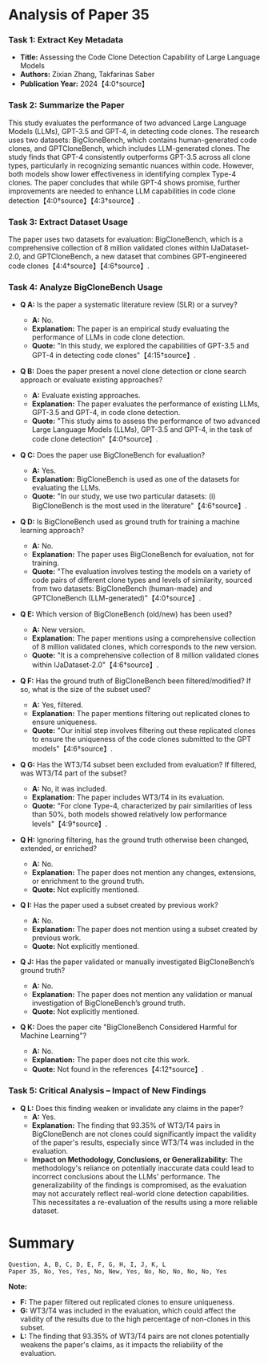 # Analysis of Paper 35

### Task 1: Extract Key Metadata

- **Title:** Assessing the Code Clone Detection Capability of Large Language Models
- **Authors:** Zixian Zhang, Takfarinas Saber
- **Publication Year:** 2024【4:0†source】

### Task 2: Summarize the Paper

This study evaluates the performance of two advanced Large Language Models (LLMs), GPT-3.5 and GPT-4, in detecting code clones. The research uses two datasets: BigCloneBench, which contains human-generated code clones, and GPTCloneBench, which includes LLM-generated clones. The study finds that GPT-4 consistently outperforms GPT-3.5 across all clone types, particularly in recognizing semantic nuances within code. However, both models show lower effectiveness in identifying complex Type-4 clones. The paper concludes that while GPT-4 shows promise, further improvements are needed to enhance LLM capabilities in code clone detection【4:0†source】【4:3†source】.

### Task 3: Extract Dataset Usage

The paper uses two datasets for evaluation: BigCloneBench, which is a comprehensive collection of 8 million validated clones within IJaDataset-2.0, and GPTCloneBench, a new dataset that combines GPT-engineered code clones【4:4†source】【4:6†source】.

### Task 4: Analyze BigCloneBench Usage

- **Q A:** Is the paper a systematic literature review (SLR) or a survey?
  - **A:** No.
  - **Explanation:** The paper is an empirical study evaluating the performance of LLMs in code clone detection.
  - **Quote:** "In this study, we explored the capabilities of GPT-3.5 and GPT-4 in detecting code clones"【4:15†source】.

- **Q B:** Does the paper present a novel clone detection or clone search approach or evaluate existing approaches?
  - **A:** Evaluate existing approaches.
  - **Explanation:** The paper evaluates the performance of existing LLMs, GPT-3.5 and GPT-4, in code clone detection.
  - **Quote:** "This study aims to assess the performance of two advanced Large Language Models (LLMs), GPT-3.5 and GPT-4, in the task of code clone detection"【4:0†source】.

- **Q C:** Does the paper use BigCloneBench for evaluation?
  - **A:** Yes.
  - **Explanation:** BigCloneBench is used as one of the datasets for evaluating the LLMs.
  - **Quote:** "In our study, we use two particular datasets: (i) BigCloneBench is the most used in the literature"【4:6†source】.

- **Q D:** Is BigCloneBench used as ground truth for training a machine learning approach?
  - **A:** No.
  - **Explanation:** The paper uses BigCloneBench for evaluation, not for training.
  - **Quote:** "The evaluation involves testing the models on a variety of code pairs of different clone types and levels of similarity, sourced from two datasets: BigCloneBench (human-made) and GPTCloneBench (LLM-generated)"【4:0†source】.

- **Q E:** Which version of BigCloneBench (old/new) has been used?
  - **A:** New version.
  - **Explanation:** The paper mentions using a comprehensive collection of 8 million validated clones, which corresponds to the new version.
  - **Quote:** "It is a comprehensive collection of 8 million validated clones within IJaDataset-2.0"【4:6†source】.

- **Q F:** Has the ground truth of BigCloneBench been filtered/modified? If so, what is the size of the subset used?
  - **A:** Yes, filtered.
  - **Explanation:** The paper mentions filtering out replicated clones to ensure uniqueness.
  - **Quote:** "Our initial step involves filtering out these replicated clones to ensure the uniqueness of the code clones submitted to the GPT models"【4:6†source】.

- **Q G:** Has the WT3/T4 subset been excluded from evaluation? If filtered, was WT3/T4 part of the subset?
  - **A:** No, it was included.
  - **Explanation:** The paper includes WT3/T4 in its evaluation.
  - **Quote:** "For clone Type-4, characterized by pair similarities of less than 50%, both models showed relatively low performance levels"【4:9†source】.

- **Q H:** Ignoring filtering, has the ground truth otherwise been changed, extended, or enriched?
  - **A:** No.
  - **Explanation:** The paper does not mention any changes, extensions, or enrichment to the ground truth.
  - **Quote:** Not explicitly mentioned.

- **Q I:** Has the paper used a subset created by previous work?
  - **A:** No.
  - **Explanation:** The paper does not mention using a subset created by previous work.
  - **Quote:** Not explicitly mentioned.

- **Q J:** Has the paper validated or manually investigated BigCloneBench’s ground truth?
  - **A:** No.
  - **Explanation:** The paper does not mention any validation or manual investigation of BigCloneBench’s ground truth.
  - **Quote:** Not explicitly mentioned.

- **Q K:** Does the paper cite "BigCloneBench Considered Harmful for Machine Learning"?
  - **A:** No.
  - **Explanation:** The paper does not cite this work.
  - **Quote:** Not found in the references【4:12†source】.

### Task 5: Critical Analysis – Impact of New Findings

- **Q L:** Does this finding weaken or invalidate any claims in the paper?
  - **A:** Yes.
  - **Explanation:** The finding that 93.35% of WT3/T4 pairs in BigCloneBench are not clones could significantly impact the validity of the paper's results, especially since WT3/T4 was included in the evaluation.
  - **Impact on Methodology, Conclusions, or Generalizability:** The methodology's reliance on potentially inaccurate data could lead to incorrect conclusions about the LLMs' performance. The generalizability of the findings is compromised, as the evaluation may not accurately reflect real-world clone detection capabilities. This necessitates a re-evaluation of the results using a more reliable dataset.

# Summary

```
Question, A, B, C, D, E, F, G, H, I, J, K, L
Paper 35, No, Yes, Yes, No, New, Yes, No, No, No, No, No, Yes
```

**Note:**  
- **F:** The paper filtered out replicated clones to ensure uniqueness.
- **G:** WT3/T4 was included in the evaluation, which could affect the validity of the results due to the high percentage of non-clones in this subset.
- **L:** The finding that 93.35% of WT3/T4 pairs are not clones potentially weakens the paper's claims, as it impacts the reliability of the evaluation.
